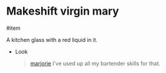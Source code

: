 # Makeshift virgin mary

#item

A kitchen glass with a red liquid in it.

- Look
  > [marjorie](characters/marjorie.md)
  > I've used up all my bartender skills for that.